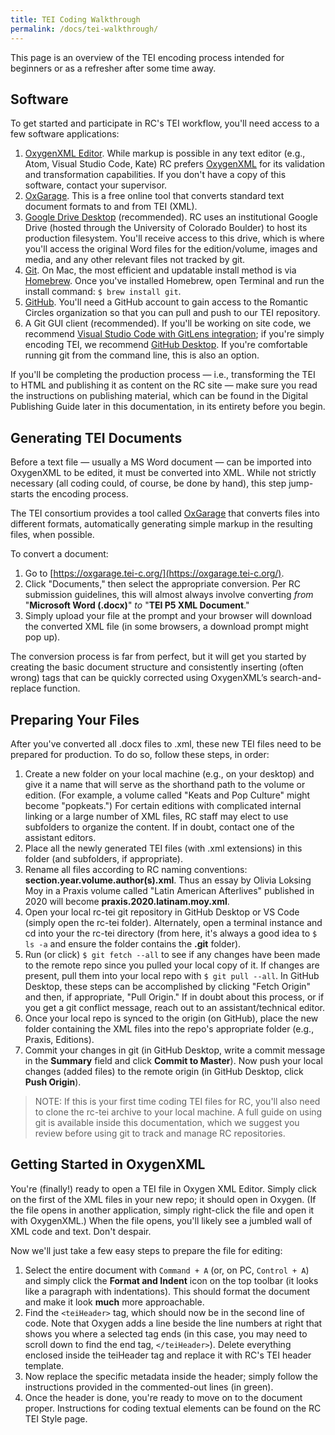 ```yaml
---
title: TEI Coding Walkthrough
permalink: /docs/tei-walkthrough/
---
```


This page is an overview of the TEI encoding process intended for beginners or as a refresher after some time away.

## Software

To get started and participate in RC's TEI workflow, you'll need access to a few software applications:

1. [OxygenXML Editor](https://www.oxygenxml.com/). While markup is possible in any text editor (e.g., Atom, Visual Studio Code, Kate) RC prefers [OxygenXML](https://www.oxygenxml.com/) for its validation and transformation capabilities. If you don't have a copy of this software, contact your supervisor.
2. [OxGarage](https://oxgarage.tei-c.org/). This is a free online tool that converts standard text document formats to and from TEI (XML).
3. [Google Drive Desktop](https://www.google.com/drive/download/) (recommended). RC uses an institutional Google Drive (hosted through the University of Colorado Boulder) to host its production filesystem. You'll receive access to this drive, which is where you'll access the original Word files for the edition/volume, images and media, and any other relevant files not tracked by git. 
4. [Git](https://git-scm.com/). On Mac, the most efficient and updatable install method is via [Homebrew](https://brew.sh/). Once you've installed Homebrew, open Terminal and run the install command: `$ brew install git`.
5. [GitHub](https://github.com/). You'll need a GitHub account to gain access to the Romantic Circles organization so that you can pull and push to our TEI repository.
6. A Git GUI client (recommended). If you'll be working on site code, we recommend [Visual Studio Code with GitLens integration](https://marketplace.visualstudio.com/items?itemName=eamodio.gitlens); if you're simply encoding TEI, we recommend [GitHub Desktop](https://desktop.github.com/). If you're comfortable running git from the command line, this is also an option.

If you'll be completing the production process — i.e., transforming the TEI to HTML and publishing it as content on the RC site — make sure you read the instructions on publishing material, which can be found in the Digital Publishing Guide later in this documentation, in its entirety before you begin.

## Generating TEI Documents

Before a text file — usually a MS Word document — can be imported into OxygenXML to be edited, it must be converted into XML. While not strictly necessary (all coding could, of course, be done by hand), this step jump-starts the encoding process.

The TEI consortium provides a tool called [OxGarage](https://oxgarage.tei-c.org/) that converts files into different formats, automatically generating simple markup in the resulting files, when possible.

To convert a document:

1. Go to [https://oxgarage.tei-c.org/](https://oxgarage.tei-c.org/).
2. Click "Documents," then select the appropriate conversion. Per RC submission guidelines, this will almost always involve converting *from* "**Microsoft Word (.docx)**" *to* "**TEI P5 XML Document**."
3. Simply upload your file at the prompt and your browser will download the converted XML file (in some browsers, a download prompt might pop up).

The conversion process is far from perfect, but it will get you started by creating the basic document structure and consistently inserting (often wrong) tags that can be quickly corrected using OxygenXML’s search-and-replace function.

## Preparing Your Files

After you've converted all .docx files to .xml, these new TEI files need to be prepared for production. To do so, follow these steps, in order:

1. Create a new folder on your local machine (e.g., on your desktop) and give it a name that will serve as the shorthand path to the volume or edition. (For example, a volume called "Keats and Pop Culture" might become "popkeats.") For certain editions with complicated internal linking or a large number of XML files, RC staff may elect to use subfolders to organize the content. If in doubt, contact one of the assistant editors.
2. Place all the newly generated TEI files (with .xml extensions) in this folder (and subfolders, if appropriate).
3. Rename all files according to RC naming conventions: **section.year.volume.author(s).xml**. Thus an essay by Olivia Loksing Moy in a Praxis volume called "Latin American Afterlives" published in 2020 will become **praxis.2020.latinam.moy.xml**.
4. Open your local rc-tei git repository in GitHub Desktop or VS Code (simply open the rc-tei folder). Alternately, open a terminal instance and cd into your the rc-tei directory (from here, it's always a good idea to `$ ls -a` and ensure the folder contains the **.git** folder).
5. Run (or click) `$ git fetch --all` to see if any changes have been made to the remote repo since you pulled your local copy of it. If changes are present, pull them into your local repo with `$ git pull --all`. In GitHub Desktop, these steps can be accomplished by clicking "Fetch Origin" and then, if appropriate, "Pull Origin." If in doubt about this process, or if you get a git conflict message, reach out to an assistant/technical editor.
6. Once your local repo is synced to the origin (on GitHub), place the new folder containing the XML files into the repo's appropriate folder (e.g., Praxis, Editions).
7. Commit your changes in git (in GitHub Desktop, write a commit message in the **Summary** field and click **Commit to Master**). Now push your local changes (added files) to the remote origin (in GitHub Desktop, click **Push Origin**).

> NOTE: If this is your first time coding TEI files for RC, you'll also need to clone the rc-tei archive to your local machine. A full guide on using git is available inside this documentation, which we suggest you review before using git to track and manage RC repositories.

## Getting Started in OxygenXML

You're (finally!) ready to open a TEI file in Oxygen XML Editor. Simply click on the first of the XML files in your new repo; it should open in Oxygen. (If the file opens in another application, simply right-click the file and open it with OxygenXML.) When the file opens, you'll likely see a jumbled wall of XML code and text. Don't despair.

Now we'll just take a few easy steps to prepare the file for editing:

1. Select the entire document with `Command + A` (or, on PC, `Control + A`) and simply click the **Format and Indent** icon on the top toolbar (it looks like a paragraph with indentations). This should format the document and make it look **much** more approachable.
2. Find the `<teiHeader>` tag, which should now be in the second line of code. Note that Oxygen adds a line beside the line numbers at right that shows you where a selected tag ends (in this case, you may need to scroll down to find the end tag, `</teiHeader>`). Delete everything enclosed inside the teiHeader tag and replace it with RC's TEI header template.
3. Now replace the specific metadata inside the header; simply follow the instructions provided in the commented-out lines (in green).
4. Once the header is done, you're ready to move on to the document proper. Instructions for coding textual elements can be found on the RC TEI Style page.
